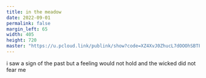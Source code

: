 ```yaml
---
title: in the meadow
date: 2022-09-01
permalink: false
margin_left: 65
width: 405
height: 720
master: "https://u.pcloud.link/publink/show?code=XZ4XvJ0ZhucL7dOOOhSBTFjMn9uwohd3wM3k"
---
```

i saw a sign of the past but a feeling would not hold and the wicked did not fear me